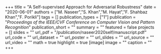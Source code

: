 +++
title = "A Self-supervised Approach for Adversarial Robustness"
date = "2020-06-01"
authors = ["M. Naseer","S. Khan","M. Hayat","F. Shahbaz Khan","F. Porikli"]
tags = []
publication_types = ["1"]
publication = "_Proceedings of the IEEE/CVF Conference on Computer Vision and Pattern Recognition_"
publication_short = ""
summary = ""
featured = false
projects = []
slides = ""
url_pdf = "/publication/naseer2020self/manuscript.pdf"
url_code = ""
url_dataset = ""
url_poster = ""
url_slides = ""
url_source = ""
url_video = ""
math = true
highlight = true
[image]
image = ""
caption = ""
+++

